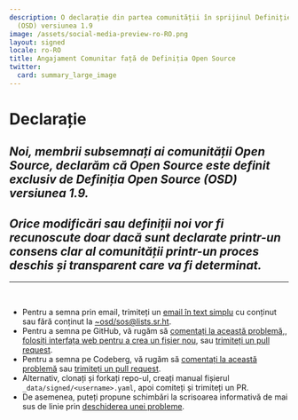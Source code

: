 ```yaml
---
description: O declarație din partea comunității în sprijinul Definiției Open Source
  (OSD) versiunea 1.9
image: /assets/social-media-preview-ro-RO.png
layout: signed
locale: ro-RO
title: Angajament Comunitar față de Definiția Open Source
twitter:
  card: summary_large_image
---
```

# **Declarație**

## *Noi, membrii subsemnați ai comunității Open Source, declarăm că Open Source este definit exclusiv de Definiția Open Source (OSD) versiunea 1.9.*

## *Orice modificări sau definiții noi vor fi recunoscute doar dacă sunt declarate printr-un consens clar al comunității printr-un proces deschis și transparent care va fi determinat.*

---
<br>

- Pentru a semna prin email, trimiteți un [email în text simplu](https://useplaintext.email/) cu conținut sau fără conținut la [~osd/sos@lists.sr.ht](mailto:~osd/sos@lists.sr.ht).
- Pentru a semna pe GitHub, vă rugăm să [comentați la această problemă](https://github.com/OpenSourceDefinition/sos/issues/1),, [folosiți interfața web pentru a crea un fișier nou](https://github.com/OpenSourceDefinition/sos/new/main/_data/signed), sau [trimiteți un pull request](https://github.com/OpenSourceDefinition/sos/pulls).
- Pentru a semna pe Codeberg, vă rugăm să [comentați la această problemă](https://codeberg.org/osd/sos/issues/1) sau [trimiteți un pull request](https://codeberg.org/osd/sos/pulls).
- Alternativ, clonați și forkați repo-ul, creați manual fișierul `_data/signed/<username>.yaml`, apoi comiteți și trimiteți un PR.
- De asemenea, puteți propune schimbări la scrisoarea informativă de mai sus de linie prin [deschiderea unei probleme](https://codeberg.org/osd/sos/issues).